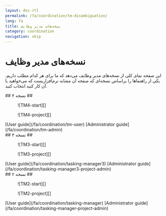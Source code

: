 ```yaml
---
layout: doc-rtl
permalink: /fa/coordination/tm-disambiguation/
lang: fa
title: نسخه‌های مدیر وظایف
category: coordination
navigation: skip
---
```


نسخه‌های مدیر وظایف
============

این صفحه نمای کلی از نسخه‌های مدیر وظایف می‌دهد که ما برای هر کدام مطلب داریم. یکی از راهنماها را براساس نسخه‌ای که صفحه آن مشابه نرم‌افزاریست که می‌خواهید با آن کار کنید انتخاب کنید. 

<div class='disambiguation-version' markdown="1">
## نسخه ۴ ##

<figure markdown="1">
![TM4-start][]
</figure>
<figure markdown="1">
![TM4-project][]
</figure>

<div class='disambiguation-link' markdown="1">
[User guide](/fa/coordination/tm-user) [Administrator guide](/fa/coordination/tm-admin)
</div>
</div>

<div class='disambiguation-version' markdown="1">
## نسخه ۳ ##

<figure markdown="1">
![TM3-start][]
</figure>
<figure markdown="1">
![TM3-project][]
</figure>

<div class='disambiguation-link' markdown="1">
[User guide](/fa/coordination/tasking-manager3) [Administrator guide](/fa/coordination/tasking-manager3-project-admin)
</div>
</div>


<div class='disambiguation-version' markdown="1">
## نسخه ۲ ##

<figure markdown="1">
![TM2-start][]
</figure>
<figure markdown="1">
![TM2-project][]
</figure>

<div class='disambiguation-link' markdown="1">
[User guide](/fa/coordination/tasking-manager) [Administrator guide](/fa/coordination/tasking-manager-project-admin)
</div>
</div>


[TM2-start]: /images/coordination/tasking_manager_image01.png
[TM2-project]: /images/coordination/tasking_manager_image04.png
[TM3-start]: /images/coordination/tm3-start.png
[TM3-project]: /images/coordination/tm3-project.png
[TM4-start]: /images/coordination/tm4-start.png
[TM4-project]: /images/coordination/tm4-project.png
